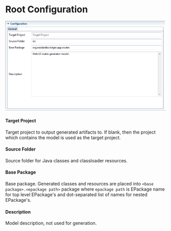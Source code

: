 # Root Configuration

![root-configuration.png](root-configuration.png)

#### Target Project

Target project to output generated artifacts to. If blank, then the project which contains the model is used as the target project. 

#### Source Folder

Source folder for Java classes and classloader resources.

#### Base Package

Base package. Generated classes and resources are placed into ``<base package>.<epackage path>`` package where ``epackage path`` is EPackage name for top level EPackage's and
dot-separated list of names for nested EPackage's.

#### Description

Model description, not used for generation.

 